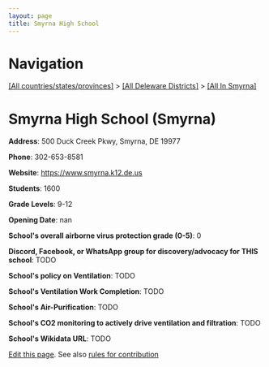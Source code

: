 ```yaml
---
layout: page
title: Smyrna High School
---
```

# Navigation

[[All countries/states/provinces]](../../..) > [[All Deleware Districts]](../..) > [[All In Smyrna]](..)

# Smyrna High School (Smyrna)

**Address**: 500 Duck Creek Pkwy, Smyrna, DE 19977

**Phone**: 302-653-8581

**Website**: <https://www.smyrna.k12.de.us>

**Students**: 1600

**Grade Levels**: 9-12

**Opening Date**: nan

**School's overall airborne virus protection grade (0-5)**: 0

**Discord, Facebook, or WhatsApp group for discovery/advocacy for THIS school**: TODO

**School's policy on Ventilation**: TODO

**School's Ventilation Work Completion**: TODO

**School's Air-Purification**: TODO

**School's CO2 monitoring to actively drive ventilation and filtration**: TODO

**School's Wikidata URL**: TODO


[Edit this page](https://github.com/ventilate-schools/DE/edit/main/./Smyrna/Smyrna_High_School.md). See also [rules for contribution](../../../contribution-rules/)